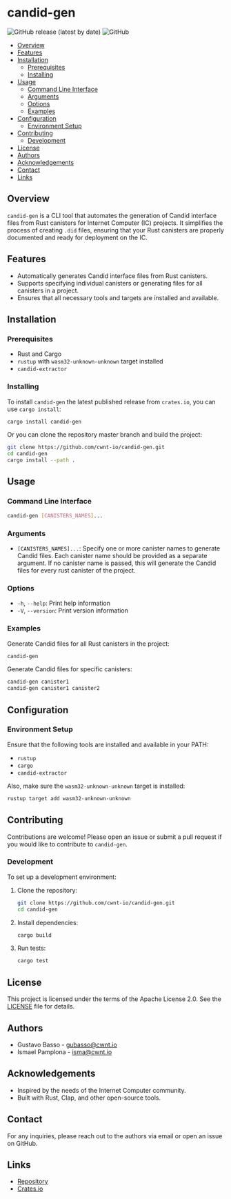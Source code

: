 # candid-gen

![GitHub release (latest by date)](https://img.shields.io/github/v/release/cwnt-io/candid-gen)
![GitHub](https://img.shields.io/github/license/cwnt-io/candid-gen)
<!-- ![GitHub Workflow Status](https://img.shields.io/github/actions/workflow/status/cwnt-io/candid-gen/rust.yml) -->

<!-- toc -->

- [Overview](#overview)
- [Features](#features)
- [Installation](#installation)
  - [Prerequisites](#prerequisites)
  - [Installing](#installing)
- [Usage](#usage)
  - [Command Line Interface](#command-line-interface)
  - [Arguments](#arguments)
  - [Options](#options)
  - [Examples](#examples)
- [Configuration](#configuration)
  - [Environment Setup](#environment-setup)
- [Contributing](#contributing)
  - [Development](#development)
- [License](#license)
- [Authors](#authors)
- [Acknowledgements](#acknowledgements)
- [Contact](#contact)
- [Links](#links)

<!-- tocstop -->

## Overview

`candid-gen` is a CLI tool that automates the generation of Candid interface files from Rust canisters for Internet Computer (IC) projects. It simplifies the process of creating `.did` files, ensuring that your Rust canisters are properly documented and ready for deployment on the IC.

## Features

- Automatically generates Candid interface files from Rust canisters.
- Supports specifying individual canisters or generating files for all canisters in a project.
- Ensures that all necessary tools and targets are installed and available.

## Installation

### Prerequisites

- Rust and Cargo
- `rustup` with `wasm32-unknown-unknown` target installed
- `candid-extractor`

### Installing

To install `candid-gen` the latest published release from `crates.io`, you can use `cargo install`:

```sh
cargo install candid-gen
```

Or you can clone the repository master branch and build the project:

```sh
git clone https://github.com/cwnt-io/candid-gen.git
cd candid-gen
cargo install --path .
```


## Usage

### Command Line Interface

```sh
candid-gen [CANISTERS_NAMES]...
```

### Arguments

- `[CANISTERS_NAMES]...`: Specify one or more canister names to generate Candid files. Each canister name should be provided as a separate argument. If no canister name is passed, this will generate the Candid files for every rust canister of the project.

### Options

- `-h`, `--help`: Print help information
- `-V`, `--version`: Print version information

### Examples

Generate Candid files for all Rust canisters in the project:

```sh
candid-gen
```

Generate Candid files for specific canisters:

```sh
candid-gen canister1
candid-gen canister1 canister2
```

## Configuration

### Environment Setup

Ensure that the following tools are installed and available in your PATH:

- `rustup`
- `cargo`
- `candid-extractor`

Also, make sure the `wasm32-unknown-unknown` target is installed:

```sh
rustup target add wasm32-unknown-unknown
```

## Contributing

Contributions are welcome! Please open an issue or submit a pull request if you would like to contribute to `candid-gen`.

### Development

To set up a development environment:

1. Clone the repository:
    ```sh
    git clone https://github.com/cwnt-io/candid-gen.git
    cd candid-gen
    ```

2. Install dependencies:
    ```sh
    cargo build
    ```

3. Run tests:
    ```sh
    cargo test
    ```

## License

This project is licensed under the terms of the Apache License 2.0. See the [LICENSE](LICENSE) file for details.

## Authors

- Gustavo Basso - [gubasso@cwnt.io](mailto:gubasso@cwnt.io)
- Ismael Pamplona - [isma@cwnt.io](mailto:isma@cwnt.io)

## Acknowledgements

- Inspired by the needs of the Internet Computer community.
- Built with Rust, Clap, and other open-source tools.

## Contact

For any inquiries, please reach out to the authors via email or open an issue on GitHub.

## Links

- [Repository](https://github.com/cwnt-io/candid-gen)
- [Crates.io](https://crates.io/crates/candid-gen)
